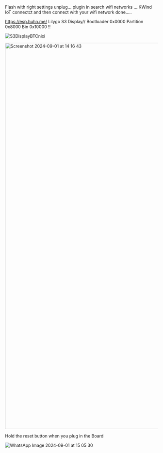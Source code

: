 
Flash with right settings unplug... plugin in search wifi networks ....KWind IoT connectct and then connect with your wifi network done.....

https://esp.huhn.me/
Lilygo S3 Display// Bootloader 0x0000 Partition 0x8000 Bin 0x10000 !!


![S3DisplayBTCnixi](https://github.com/user-attachments/assets/a49189f7-5b36-45e9-b4e8-4fc1df6c4398)



<img width="1274" alt="Screenshot 2024-09-01 at 14 16 43" src="https://github.com/user-attachments/assets/0351c927-a986-4474-b15c-32bae52f9a2d">



Hold the reset button when you plug in the Board 

![WhatsApp Image 2024-09-01 at 15 05 30](https://github.com/user-attachments/assets/ae516da5-18fb-4988-b5e2-6405d0cd8bd8)
